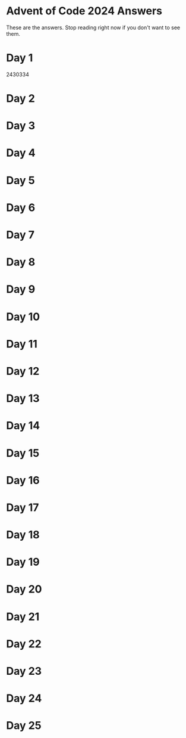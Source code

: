 # Advent of Code 2024 Answers

These are the answers. Stop reading right now if you don't want to see them.

# Day 1
2430334

# Day 2


# Day 3


# Day 4


# Day 5


# Day 6


# Day 7


# Day 8


# Day 9


# Day 10


# Day 11


# Day 12


# Day 13


# Day 14


# Day 15


# Day 16


# Day 17


# Day 18


# Day 19


# Day 20


# Day 21


# Day 22


# Day 23


# Day 24


# Day 25